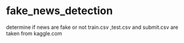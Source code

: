 # fake_news_detection
determine if news are fake or not
train.csv ,test.csv and submit.csv are taken from kaggle.com
